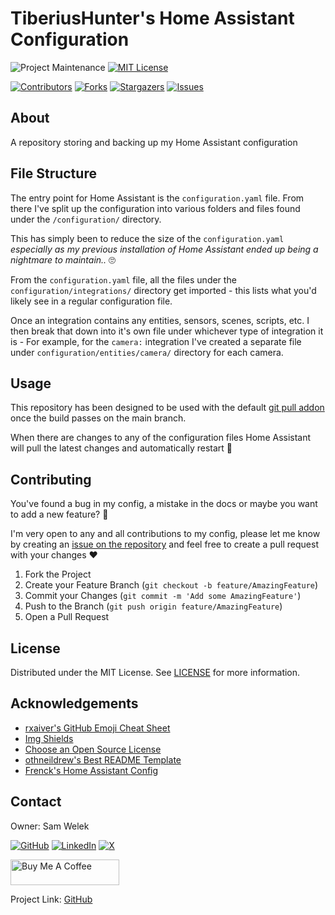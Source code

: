 # TiberiusHunter's Home Assistant Configuration

<!-- PROJECT SHIELDS -->
<!--
*** I'm using markdown "reference style" links for readability.
*** Reference links are enclosed in brackets [ ] instead of parentheses ( ).
*** See the bottom of this document for the declaration of the reference variables
*** for contributors-url, forks-url, etc. This is an optional, concise syntax you may use.
*** https://www.markdownguide.org/basic-syntax/#reference-style-links
-->

![Project Maintenance][maintenance-shield]
[![MIT License][license-shield]][license-url]

[![Contributors][contributors-shield]][contributors-url]
[![Forks][forks-shield]][forks-url]
[![Stargazers][stars-shield]][stars-url]
[![Issues][issues-shield]][issues-url]

<!-- ABOUT -->
## About

A repository storing and backing up my Home Assistant configuration

<!-- FILE STRUCTURE -->
## File Structure

The entry point for Home Assistant is the `configuration.yaml` file. From there I've split up the configuration into various folders and files found under the `/configuration/` directory.

This has simply been to reduce the size of the `configuration.yaml` *especially as my previous installation of Home Assistant ended up being a nightmare to maintain..* :roll_eyes:

From the `configuration.yaml` file, all the files under the `configuration/integrations/` directory get imported - this lists what you'd likely see in a regular configuration file.

Once an integration contains any entities, sensors, scenes, scripts, etc. I then break that down into it's own file under whichever type of integration it is - For example, for the `camera:` integration I've created a separate file under `configuration/entities/camera/` directory for each camera.

<!-- USAGE -->
## Usage

This repository has been designed to be used with the default [git pull addon][addon-git-pull] once the build passes on the main branch.

When there are changes to any of the configuration files Home Assistant will pull the latest changes and automatically restart :tada:

<!-- CONTRIBUTING -->
## Contributing

You've found a bug in my config, a mistake in the docs or maybe you want to add a new feature? :thinking:

I'm very open to any and all contributions to my config, please let me know by creating an [issue on the repository][issues-url] and feel free to create a pull request with your changes :heart:

1. Fork the Project
2. Create your Feature Branch (`git checkout -b feature/AmazingFeature`)
3. Commit your Changes (`git commit -m 'Add some AmazingFeature'`)
4. Push to the Branch (`git push origin feature/AmazingFeature`)
5. Open a Pull Request

<!-- LICENSE -->
## License

Distributed under the MIT License. See [LICENSE][license-url] for more information.

<!-- ACKNOWLEDGEMENTS -->
## Acknowledgements

* [rxaiver's GitHub Emoji Cheat Sheet][1]
* [Img Shields][2]
* [Choose an Open Source License][3]
* [othneildrew's Best README Template][4]
* [Frenck's Home Assistant Config][5]

<!-- CONTACT -->
## Contact

Owner: Sam Welek

[![GitHub][github-shield]][github-url]
[![LinkedIn][linkedin-shield]][linkedin-url]
[![X][x-shield]][x-url]

<a href="https://www.buymeacoffee.com/tiberiushunter" target="_blank"> <img src="https://cdn.buymeacoffee.com/buttons/default-yellow.png" alt="Buy Me A Coffee" height="41" width="174"></a>

Project Link: [GitHub][project-url]

<!-- MARKDOWN LINKS & IMAGES -->
<!-- https://www.markdownguide.org/basic-syntax/#reference-style-links -->

<!-- Project Specific -->
[project-url]: https://github.com/tiberiushunter/hassio-config/

[maintenance-shield]: https://img.shields.io/maintenance/yes/2024.svg?style=for-the-badge

[contributors-shield]: https://img.shields.io/github/contributors/tiberiushunter/hassio-config.svg?style=for-the-badge
[contributors-url]: https://github.com/tiberiushunter/hassio-config/graphs/contributors

[forks-shield]: https://img.shields.io/github/forks/tiberiushunter/hassio-config.svg?style=for-the-badge
[forks-url]: https://github.com/tiberiushunter/hassio-config/network/members

[stars-shield]: https://img.shields.io/github/stars/tiberiushunter/hassio-config.svg?style=for-the-badge
[stars-url]: https://github.com/tiberiushunter/hassio-config/stargazers

[issues-shield]: https://img.shields.io/github/issues/tiberiushunter/hassio-config.svg?style=for-the-badge
[issues-url]: https://github.com/tiberiushunter/hassio-config/issues

[license-shield]: https://img.shields.io/github/license/tiberiushunter/hassio-config.svg?style=for-the-badge
[license-url]: https://github.com/tiberiushunter/hassio-config/blob/main/LICENSE

[addon-git-pull]: https://github.com/home-assistant/hassio-addons/tree/master/git_pull

<!-- Contact Specific -->
[github-shield]: https://img.shields.io/badge/-GitHub-black.svg?style=for-the-badge&logo=github&colorB=555
[github-url]: https://github.com/tiberiushunter

[linkedin-shield]: https://img.shields.io/badge/-LinkedIn-black.svg?style=for-the-badge&logo=linkedin&colorB=555
[linkedin-url]: https://linkedin.com/in/sam-welek

[x-shield]: https://img.shields.io/badge/-X-black.svg?style=for-the-badge&logo=x&colorB=555
[x-url]: https://x.com/samwelek

<!-- Acknowledgement Specific -->
[1]: https://gist.github.com/rxaviers/7360908
[2]: https://shields.io
[3]: https://choosealicense.com
[4]: https://github.com/othneildrew/Best-README-Template
[5]: https://github.com/frenck/home-assistant-config
